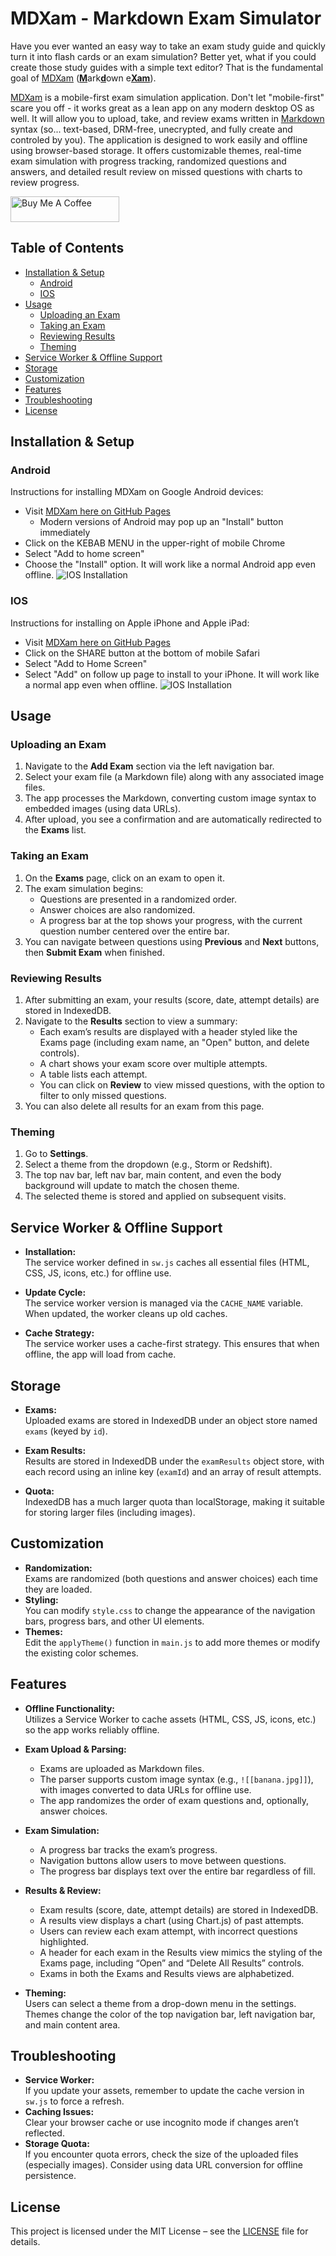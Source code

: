 # MDXam - Markdown Exam Simulator

Have you ever wanted an easy way to take an exam study guide and quickly turn it into flash cards or an exam simulation?  Better yet, what if you could create those study guides with a simple text editor?  That is the fundamental goal of [MDXam](https://msalty.github.io/mdxam/) (<ins>**M**</ins>ark<ins>**d**</ins>own e<ins>**Xam**</ins>).  

[MDXam](https://msalty.github.io/mdxam/) is a mobile-first exam simulation application.  Don't let "mobile-first" scare you off - it works great as a lean app on any modern desktop OS as well. It will allow you to upload, take, and review exams written in [Markdown](https://www.markdownguide.org) syntax (so... text-based, DRM-free, unecrypted, and fully create and controled by you). The application is designed to work easily and offline using browser-based storage. It offers customizable themes, real-time exam simulation with progress tracking, randomized questions and answers, and detailed result review on missed questions with charts to review progress.

<a href="https://www.buymeacoffee.com/msalty" target="_blank"><img src="https://cdn.buymeacoffee.com/buttons/default-orange.png" alt="Buy Me A Coffee" height="41" width="174"></a>

## Table of Contents

- [Installation & Setup](#installation--setup)
  -  [Android](#android)
  -  [IOS](#ios)
- [Usage](#usage)
  - [Uploading an Exam](#uploading-an-exam)
  - [Taking an Exam](#taking-an-exam)
  - [Reviewing Results](#reviewing-results)
  - [Theming](#theming)
- [Service Worker & Offline Support](#service-worker--offline-support)
- [Storage](#storage)
- [Customization](#customization)
- [Features](#features)
- [Troubleshooting](#troubleshooting)
- [License](#license)

## Installation & Setup

### Android
Instructions for installing MDXam on Google Android devices:
- Visit [MDXam here on GitHub Pages](https://msalty.github.io/mdxam/)
  - Modern versions of Android may pop up an "Install" button immediately
- Click on the KEBAB MENU in the upper-right of mobile Chrome
- Select "Add to home screen"
- Choose the "Install" option.  It will work like a normal Android app even offline.
![IOS Installation](/images/mdxam-install-android.jpg)

### IOS
Instructions for installing on Apple iPhone and Apple iPad:
- Visit [MDXam here on GitHub Pages](https://msalty.github.io/mdxam/) 
- Click on the SHARE button at the bottom of mobile Safari
- Select "Add to Home Screen"
- Select "Add" on follow up page to install to your iPhone.  It will work like a normal app even when offline.
![IOS Installation](/images/mdxam-install-ios.jpg)

## Usage

### Uploading an Exam

1. Navigate to the **Add Exam** section via the left navigation bar.
2. Select your exam file (a Markdown file) along with any associated image files.
3. The app processes the Markdown, converting custom image syntax to embedded images (using data URLs).
4. After upload, you see a confirmation and are automatically redirected to the **Exams** list.

### Taking an Exam

1. On the **Exams** page, click on an exam to open it.
2. The exam simulation begins:
   - Questions are presented in a randomized order.
   - Answer choices are also randomized.
   - A progress bar at the top shows your progress, with the current question number centered over the entire bar.
3. You can navigate between questions using **Previous** and **Next** buttons, then **Submit Exam** when finished.

### Reviewing Results

1. After submitting an exam, your results (score, date, attempt details) are stored in IndexedDB.
2. Navigate to the **Results** section to view a summary:
   - Each exam’s results are displayed with a header styled like the Exams page (including exam name, an "Open" button, and delete controls).
   - A chart shows your exam score over multiple attempts.
   - A table lists each attempt.
   - You can click on **Review** to view missed questions, with the option to filter to only missed questions.
3. You can also delete all results for an exam from this page.

### Theming

1. Go to **Settings**.
2. Select a theme from the dropdown (e.g., Storm or Redshift).
3. The top nav bar, left nav bar, main content, and even the body background will update to match the chosen theme.
4. The selected theme is stored and applied on subsequent visits.

## Service Worker & Offline Support

- **Installation:**  
  The service worker defined in `sw.js` caches all essential files (HTML, CSS, JS, icons, etc.) for offline use.
  
- **Update Cycle:**  
  The service worker version is managed via the `CACHE_NAME` variable. When updated, the worker cleans up old caches.
  
- **Cache Strategy:**  
  The service worker uses a cache-first strategy. This ensures that when offline, the app will load from cache.

## Storage

- **Exams:**  
  Uploaded exams are stored in IndexedDB under an object store named `exams` (keyed by `id`).

- **Exam Results:**  
  Results are stored in IndexedDB under the `examResults` object store, with each record using an inline key (`examId`) and an array of result attempts.

- **Quota:**  
  IndexedDB has a much larger quota than localStorage, making it suitable for storing larger files (including images).

## Customization

- **Randomization:**  
  Exams are randomized (both questions and answer choices) each time they are loaded.
- **Styling:**  
  You can modify `style.css` to change the appearance of the navigation bars, progress bars, and other UI elements.
- **Themes:**  
  Edit the `applyTheme()` function in `main.js` to add more themes or modify the existing color schemes.

## Features

- **Offline Functionality:**  
  Utilizes a Service Worker to cache assets (HTML, CSS, JS, icons, etc.) so the app works reliably offline.
  
- **Exam Upload & Parsing:**  
  - Exams are uploaded as Markdown files.  
  - The parser supports custom image syntax (e.g., `![[banana.jpg]]`), with images converted to data URLs for offline use.
  - The app randomizes the order of exam questions and, optionally, answer choices.

- **Exam Simulation:**  
  - A progress bar tracks the exam’s progress.
  - Navigation buttons allow users to move between questions.
  - The progress bar displays text over the entire bar regardless of fill.

- **Results & Review:**  
  - Exam results (score, date, attempt details) are stored in IndexedDB.
  - A results view displays a chart (using Chart.js) of past attempts.
  - Users can review each exam attempt, with incorrect questions highlighted.
  - A header for each exam in the Results view mimics the styling of the Exams page, including “Open” and “Delete All Results” controls.
  - Exams in both the Exams and Results views are alphabetized.

- **Theming:**  
  Users can select a theme from a drop-down menu in the settings. Themes change the color of the top navigation bar, left navigation bar, and main content area.

## Troubleshooting

- **Service Worker:**  
  If you update your assets, remember to update the cache version in `sw.js` to force a refresh.
- **Caching Issues:**  
  Clear your browser cache or use incognito mode if changes aren’t reflected.
- **Storage Quota:**  
  If you encounter quota errors, check the size of the uploaded files (especially images). Consider using data URL conversion for offline persistence.

## License

This project is licensed under the MIT License – see the [LICENSE](LICENSE) file for details.
